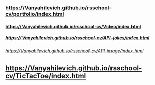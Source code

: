 ### https://Vanyahilevich.github.io/rsschool-cv/portfolio/index.html
#### https://Vanyahilevich.github.io/rsschool-cv/Video/index.html
##### https://Vanyahilevich.github.io/rsschool-cv/API-jokes/index.html
###### https://Vanyahilevich.github.io/rsschool-cv/API-image/index.html
## https://Vanyahilevich.github.io/rsschool-cv/TicTacToe/index.html
